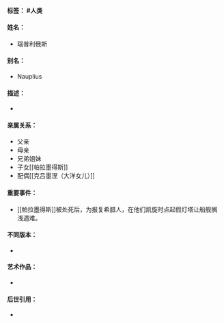 #### 标签： #人类
#### 姓名：
- 瑙普利俄斯
#### 别名：
- Nauplius
#### 描述：
- 
#### 亲属关系：
- 父亲
- 母亲
- 兄弟姐妹
- 子女[[帕拉墨得斯]]
- 配偶[[克吕墨涅（大洋女儿）]]
#### 重要事件：
- [[帕拉墨得斯]]被处死后，为报复希腊人，在他们凯旋时点起假灯塔让船舰搁浅遇难。
#### 不同版本：
- 
#### 艺术作品：
- 
#### 后世引用：
- 